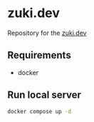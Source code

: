 # zuki.dev

Repository for the [zuki.dev](https://zuki.dev)

## Requirements

- docker

## Run local server

```bash
docker compose up -d
```
